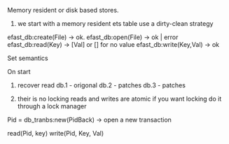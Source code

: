 Memory resident or disk based stores.

1) we start with a memory resident ets table
   use a dirty-clean strategy

efast_db:create(File) -> ok.
efast_db:open(File) -> ok | error
efast_db:read(Key) -> [Val] or [] for no value
efast_db:write(Key,Val) -> ok

Set semantics

On start
1) recover
   read db.1 - origonal
        db.2 - patches
        db.3 - patches

2) their is no locking
   reads and writes are atomic
   if you want locking do it through a lock manager

Pid = db_tranbs:new(PidBack) -> open a new transaction

read(Pid, key)
write(Pid, Key, Val)
